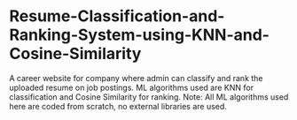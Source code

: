# Resume-Classification-and-Ranking-System-using-KNN-and-Cosine-Similarity
A career website for company where admin can classify and rank the uploaded resume on job postings. ML algorithms used are KNN for classification and Cosine Similarity for ranking.  Note: All ML algorithms used here are coded from scratch, no external libraries are used.
